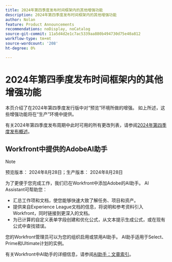 ```yaml
---
title: 2024年第四季度发布时间框架内的其他增强功能
description: 2024年第四季度发布时间框架内的其他增强功能
author: Nolan
feature: Product Announcements
recommendations: noDisplay, noCatalog
source-git-commit: 11a5d4d2e1c7ac5339aa880b494730d75e40a812
workflow-type: tm+mt
source-wordcount: '208'
ht-degree: 0%

---
```


# 2024年第四季度发布时间框架内的其他增强功能

本页介绍了在2024年第四季度发行版中对“预览”环境所做的增强。 如上所述，这些增强功能将在“生产”环境中提供。

有关2024年第四季度发布周期中此时可用的所有更改列表，请参阅[2024年第四季度发布概述](/help/quicksilver/product-announcements/product-releases/24-q4-release-activity/24-q4-release-overview.md)。

## Workfront中提供的AdobeAI助手

>[!NOTE]
>
>预览版本： 2024年8月28日；生产版本： 2024年8月28日

为了更便于您完成工作，我们已在Workfront中添加Adobe的AI助手。 AI Assistant可帮助您：

* 汇总工作项和文档，使您能够快速大致了解任务、项目和资产。
* 提供来自Experience League文档的信息，将说明和参考资料引入Workfront，同时链接到更深入的文档。
* 为已计算的自定义表单字段创建和优化公式，从文本提示生成公式，或在现有公式中查找错误。

您的Workfront管理员可以为您的组织启用或禁用AI助手。 AI助手适用于Select、Prime和Ultimate计划的实例。

有关Workfront中AI助手的详细信息，请参阅[AI助手：文章索引](/help/quicksilver/workfront-basics/ai-assistant/ai-assistant.md)。